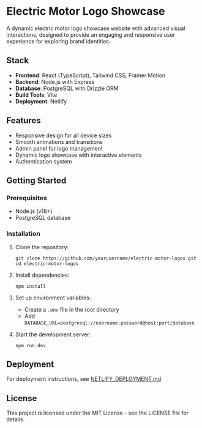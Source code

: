 # Electric Motor Logo Showcase

A dynamic electric motor logo showcase website with advanced visual interactions, designed to provide an engaging and responsive user experience for exploring brand identities.

## Stack

- **Frontend**: React (TypeScript), Tailwind CSS, Framer Motion
- **Backend**: Node.js with Express
- **Database**: PostgreSQL with Drizzle ORM
- **Build Tools**: Vite
- **Deployment**: Netlify

## Features

- Responsive design for all device sizes
- Smooth animations and transitions
- Admin panel for logo management
- Dynamic logo showcase with interactive elements
- Authentication system

## Getting Started

### Prerequisites

- Node.js (v18+)
- PostgreSQL database

### Installation

1. Clone the repository:
   ```
   git clone https://github.com/yourusername/electric-motor-logos.git
   cd electric-motor-logos
   ```

2. Install dependencies:
   ```
   npm install
   ```

3. Set up environment variables:
   - Create a `.env` file in the root directory
   - Add `DATABASE_URL=postgresql://username:password@host:port/database`

4. Start the development server:
   ```
   npm run dev
   ```

## Deployment

For deployment instructions, see [NETLIFY_DEPLOYMENT.md](NETLIFY_DEPLOYMENT.md)

## License

This project is licensed under the MIT License - see the LICENSE file for details.